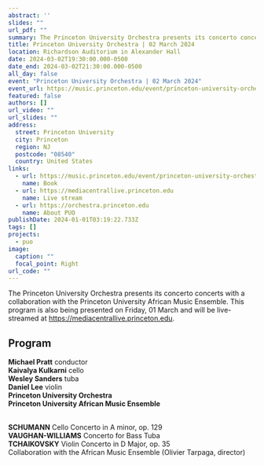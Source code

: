 ```yaml
---
abstract: ''
slides: ""
url_pdf: ""
summary: The Princeton University Orchestra presents its concerto concerts with a collaboration with the Princeton University African Music Ensemble.
title: Princeton University Orchestra | 02 March 2024
location: Richardson Auditorium in Alexander Hall
date: 2024-03-02T19:30:00.000-0500
date_end: 2024-03-02T21:30:00.000-0500
all_day: false
event: "Princeton University Orchestra | 02 March 2024"
event_url: https://music.princeton.edu/event/princeton-university-orchestra-concert-with-members-of-ame/2024-03-02/
featured: false
authors: []
url_video: ""
url_slides: ""
address:
  street: Princeton University
  city: Princeton
  region: NJ
  postcode: "08540"
  country: United States
links:
  - url: https://music.princeton.edu/event/princeton-university-orchestra-concert-with-members-of-ame/2024-03-02/
    name: Book
  - url: https://mediacentrallive.princeton.edu
    name: Live stream
  - url: https://orchestra.princeton.edu
    name: About PUO
publishDate: 2024-01-01T03:19:22.733Z
tags: []
projects:
  - puo
image:
  caption: ""
  focal_point: Right
url_code: ""
---
```

The Princeton University Orchestra presents its concerto concerts with a collaboration with the Princeton University African Music Ensemble. This program is also being presented on Friday, 01 March and will be live-streamed at https://mediacentrallive.princeton.edu.

## Program
**Michael Pratt** conductor<br>
**Kaivalya Kulkarni** cello<br>
**Wesley Sanders** tuba <br>
**Daniel Lee** violin <br>
**Princeton University Orchestra**<br>
**Princeton University African Music Ensemble**
<br><br>

**SCHUMANN** Cello Concerto in A minor, op. 129<br>
**VAUGHAN-WILLIAMS** Concerto for Bass Tuba<br>
**TCHAIKOVSKY** Violin Concerto in D Major, op. 35<br>
Collaboration with the African Music Ensemble (Olivier Tarpaga, director)

